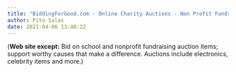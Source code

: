 ```yaml
---
title: "BiddingForGood.com - Online Charity Auctions - Non Profit Fundraising Community"
author: Pito Salas
date: 2021-04-06 13:40:22
---
```


(**Web site except:** Bid on school and nonprofit fundraising auction items; support worthy causes that make a difference. Auctions include electronics, celebrity items and more.) 
